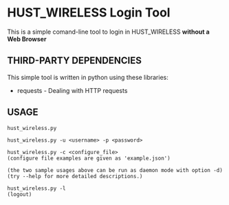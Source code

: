 HUST_WIRELESS Login Tool
=========================
This is a simple comand-line tool to login in HUST\_WIRELESS **without a Web Browser**


THIRD-PARTY DEPENDENCIES
------------------------
This simple tool is written in python using these libraries:

* requests - Dealing with HTTP requests


USAGE
-----
    hust_wireless.py

    hust_wireless.py -u <username> -p <password>

    hust_wireless.py -c <configure_file>
    (configure file examples are given as 'example.json')

    (the two sample usages above can be run as daemon mode with option -d)
    (try --help for more detailed descriptions.)

    hust_wireless.py -l
    (logout)
